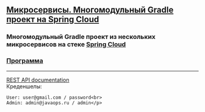 
## [Микросервисы. Многомодульный Gradle проект на Spring Cloud](https://javaops.ru/view/cloudjava)
### Многомодульный Gradle проект из нескольких микросервисов на стеке [Spring Cloud](https://spring.io/projects/spring-cloud)
### [Программа](https://javaops.ru/view/cloudjava#program)

-------------

[REST API documentation](http://localhost:8080/)  
Креденшелы:
```
User: user@gmail.com / password<br>
Admin: admin@javaops.ru / admin</p>
```
